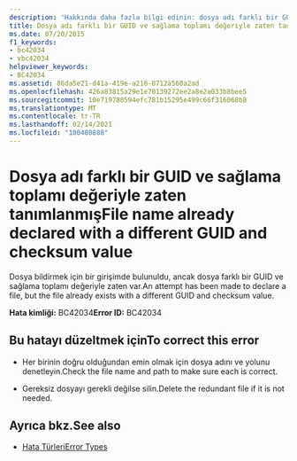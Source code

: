 ```yaml
---
description: 'Hakkında daha fazla bilgi edinin: dosya adı farklı bir GUID ve sağlama toplamı değeriyle zaten tanımlanmış'
title: Dosya adı farklı bir GUID ve sağlama toplamı değeriyle zaten tanımlanmış
ms.date: 07/20/2015
f1_keywords:
- bc42034
- vbc42034
helpviewer_keywords:
- BC42034
ms.assetid: 86da5e21-d41a-419e-a216-8712a560a2ad
ms.openlocfilehash: 426a83815a29e1e70139272ee2a8e2a033b8bee5
ms.sourcegitcommit: 10e719780594efc781b15295e499c66f316068b8
ms.translationtype: MT
ms.contentlocale: tr-TR
ms.lasthandoff: 02/14/2021
ms.locfileid: "100480888"
---
```

# <a name="file-name-already-declared-with-a-different-guid-and-checksum-value"></a><span data-ttu-id="b2c0f-103">Dosya adı farklı bir GUID ve sağlama toplamı değeriyle zaten tanımlanmış</span><span class="sxs-lookup"><span data-stu-id="b2c0f-103">File name already declared with a different GUID and checksum value</span></span>

<span data-ttu-id="b2c0f-104">Dosya bildirmek için bir girişimde bulunuldu, ancak dosya farklı bir GUID ve sağlama toplamı değeriyle zaten var.</span><span class="sxs-lookup"><span data-stu-id="b2c0f-104">An attempt has been made to declare a file, but the file already exists with a different GUID and checksum value.</span></span>  
  
 <span data-ttu-id="b2c0f-105">**Hata kimliği:** BC42034</span><span class="sxs-lookup"><span data-stu-id="b2c0f-105">**Error ID:** BC42034</span></span>  
  
## <a name="to-correct-this-error"></a><span data-ttu-id="b2c0f-106">Bu hatayı düzeltmek için</span><span class="sxs-lookup"><span data-stu-id="b2c0f-106">To correct this error</span></span>  
  
- <span data-ttu-id="b2c0f-107">Her birinin doğru olduğundan emin olmak için dosya adını ve yolunu denetleyin.</span><span class="sxs-lookup"><span data-stu-id="b2c0f-107">Check the file name and path to make sure each is correct.</span></span>  
  
- <span data-ttu-id="b2c0f-108">Gereksiz dosyayı gerekli değilse silin.</span><span class="sxs-lookup"><span data-stu-id="b2c0f-108">Delete the redundant file if it is not needed.</span></span>  
  
## <a name="see-also"></a><span data-ttu-id="b2c0f-109">Ayrıca bkz.</span><span class="sxs-lookup"><span data-stu-id="b2c0f-109">See also</span></span>

- [<span data-ttu-id="b2c0f-110">Hata Türleri</span><span class="sxs-lookup"><span data-stu-id="b2c0f-110">Error Types</span></span>](../programming-guide/language-features/error-types.md)

